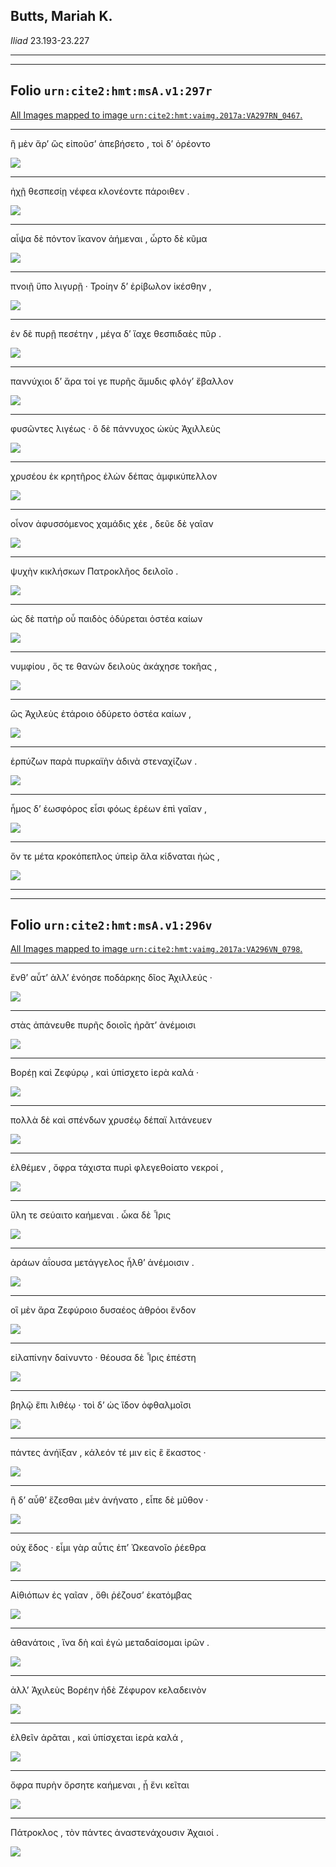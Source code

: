 ## Butts, Mariah K.

*Iliad* 23.193-23.227

---

---

## **Folio `urn:cite2:hmt:msA.v1:297r`**



[All Images mapped to image `urn:cite2:hmt:vaimg.2017a:VA297RN_0467`.](http://www.homermultitext.org/ict2/index.html?urn=urn:cite2:hmt:vaimg.2017a:VA297RN_0467@0.2159,0.2102,0.4005,0.02614&urn=urn:cite2:hmt:vaimg.2017a:VA297RN_0467@0.2157,0.2333,0.4119,0.02324&urn=urn:cite2:hmt:vaimg.2017a:VA297RN_0467@0.2100,0.2530,0.4298,0.02531&urn=urn:cite2:hmt:vaimg.2017a:VA297RN_0467@0.2124,0.2762,0.4304,0.01992&urn=urn:cite2:hmt:vaimg.2017a:VA297RN_0467@0.2087,0.2950,0.4217,0.02047&urn=urn:cite2:hmt:vaimg.2017a:VA297RN_0467@0.2091,0.3133,0.4329,0.02116&urn=urn:cite2:hmt:vaimg.2017a:VA297RN_0467@0.2082,0.3328,0.4149,0.02324&urn=urn:cite2:hmt:vaimg.2017a:VA297RN_0467@0.2095,0.3519,0.4412,0.02144&urn=urn:cite2:hmt:vaimg.2017a:VA297RN_0467@0.2095,0.3723,0.4289,0.02089&urn=urn:cite2:hmt:vaimg.2017a:VA297RN_0467@0.2058,0.3891,0.3793,0.02241&urn=urn:cite2:hmt:vaimg.2017a:VA297RN_0467@0.2052,0.4101,0.4000,0.02047&urn=urn:cite2:hmt:vaimg.2017a:VA297RN_0467@0.2080,0.4290,0.4232,0.02061&urn=urn:cite2:hmt:vaimg.2017a:VA297RN_0467@0.2049,0.4484,0.3780,0.01867&urn=urn:cite2:hmt:vaimg.2017a:VA297RN_0467@0.2034,0.4656,0.4243,0.02337&urn=urn:cite2:hmt:vaimg.2017a:VA297RN_0467@0.2054,0.4863,0.4226,0.02047&urn=urn:cite2:hmt:vaimg.2017a:VA297RN_0467@0.2076,0.5035,0.4469,0.02324)

---- 

 ἣ μὲν ἄρʼ ὣς εἰποῦσʼ ἀπεβήσετο , τοὶ δʼ ὀρέοντο 

 <a href="http://www.homermultitext.org/ict2/index.html?urn=urn:cite2:hmt:vaimg.2017a:VA297RN_0467@0.2159,0.2102,0.4005,0.02614"><img src="http://beta.hpcc.uh.edu/scs/image/500/500/urn:cite2:hmt:vaimg.2017a:VA297RN_0467@0.2159,0.2102,0.4005,0.02614"/></a> 

---- 

 ἠχῇ θεσπεσίῃ νέφεα κλονέοντε πάροιθεν . 

 <a href="http://www.homermultitext.org/ict2/index.html?urn=urn:cite2:hmt:vaimg.2017a:VA297RN_0467@0.2157,0.2333,0.4119,0.02324"><img src="http://beta.hpcc.uh.edu/scs/image/500/500/urn:cite2:hmt:vaimg.2017a:VA297RN_0467@0.2157,0.2333,0.4119,0.02324"/></a> 

---- 

 αἶψα δὲ πόντον ἵκανον ἀήμεναι , ὦρτο δὲ κῦμα 

 <a href="http://www.homermultitext.org/ict2/index.html?urn=urn:cite2:hmt:vaimg.2017a:VA297RN_0467@0.2100,0.2530,0.4298,0.02531"><img src="http://beta.hpcc.uh.edu/scs/image/500/500/urn:cite2:hmt:vaimg.2017a:VA297RN_0467@0.2100,0.2530,0.4298,0.02531"/></a> 

---- 

 πνοιῇ ὕπο λιγυρῇ · Τροίην δʼ ἐρίβωλον ἱκέσθην , 

 <a href="http://www.homermultitext.org/ict2/index.html?urn=urn:cite2:hmt:vaimg.2017a:VA297RN_0467@0.2124,0.2762,0.4304,0.01992"><img src="http://beta.hpcc.uh.edu/scs/image/500/500/urn:cite2:hmt:vaimg.2017a:VA297RN_0467@0.2124,0.2762,0.4304,0.01992"/></a> 

---- 

 ἐν δὲ πυρῇ πεσέτην , μέγα δʼ ἴαχε θεσπιδαὲς πῦρ . 

 <a href="http://www.homermultitext.org/ict2/index.html?urn=urn:cite2:hmt:vaimg.2017a:VA297RN_0467@0.2087,0.2950,0.4217,0.02047"><img src="http://beta.hpcc.uh.edu/scs/image/500/500/urn:cite2:hmt:vaimg.2017a:VA297RN_0467@0.2087,0.2950,0.4217,0.02047"/></a> 

---- 

 παννύχιοι δʼ ἄρα τοί γε πυρῆς ἄμυδις φλόγʼ ἔβαλλον 

 <a href="http://www.homermultitext.org/ict2/index.html?urn=urn:cite2:hmt:vaimg.2017a:VA297RN_0467@0.2091,0.3133,0.4329,0.02116"><img src="http://beta.hpcc.uh.edu/scs/image/500/500/urn:cite2:hmt:vaimg.2017a:VA297RN_0467@0.2091,0.3133,0.4329,0.02116"/></a> 

---- 

 φυσῶντες λιγέως · ὃ δὲ πάννυχος ὠκὺς Ἀχιλλεὺς 

 <a href="http://www.homermultitext.org/ict2/index.html?urn=urn:cite2:hmt:vaimg.2017a:VA297RN_0467@0.2082,0.3328,0.4149,0.02324"><img src="http://beta.hpcc.uh.edu/scs/image/500/500/urn:cite2:hmt:vaimg.2017a:VA297RN_0467@0.2082,0.3328,0.4149,0.02324"/></a> 

---- 

 χρυσέου ἐκ κρητῆρος ἑλὼν δέπας ἀμφικύπελλον 

 <a href="http://www.homermultitext.org/ict2/index.html?urn=urn:cite2:hmt:vaimg.2017a:VA297RN_0467@0.2095,0.3519,0.4412,0.02144"><img src="http://beta.hpcc.uh.edu/scs/image/500/500/urn:cite2:hmt:vaimg.2017a:VA297RN_0467@0.2095,0.3519,0.4412,0.02144"/></a> 

---- 

 οἶνον ἀφυσσόμενος χαμάδις χέε , δεῦε δὲ γαῖαν 

 <a href="http://www.homermultitext.org/ict2/index.html?urn=urn:cite2:hmt:vaimg.2017a:VA297RN_0467@0.2095,0.3723,0.4289,0.02089"><img src="http://beta.hpcc.uh.edu/scs/image/500/500/urn:cite2:hmt:vaimg.2017a:VA297RN_0467@0.2095,0.3723,0.4289,0.02089"/></a> 

---- 

 ψυχὴν κικλήσκων Πατροκλῆος δειλοῖο . 

 <a href="http://www.homermultitext.org/ict2/index.html?urn=urn:cite2:hmt:vaimg.2017a:VA297RN_0467@0.2058,0.3891,0.3793,0.02241"><img src="http://beta.hpcc.uh.edu/scs/image/500/500/urn:cite2:hmt:vaimg.2017a:VA297RN_0467@0.2058,0.3891,0.3793,0.02241"/></a> 

---- 

 ὡς δὲ πατὴρ οὗ παιδὸς ὀδύρεται ὀστέα καίων 

 <a href="http://www.homermultitext.org/ict2/index.html?urn=urn:cite2:hmt:vaimg.2017a:VA297RN_0467@0.2052,0.4101,0.4000,0.02047"><img src="http://beta.hpcc.uh.edu/scs/image/500/500/urn:cite2:hmt:vaimg.2017a:VA297RN_0467@0.2052,0.4101,0.4000,0.02047"/></a> 

---- 

 νυμφίου , ὅς τε θανὼν δειλοὺς ἀκάχησε τοκῆας , 

 <a href="http://www.homermultitext.org/ict2/index.html?urn=urn:cite2:hmt:vaimg.2017a:VA297RN_0467@0.2080,0.4290,0.4232,0.02061"><img src="http://beta.hpcc.uh.edu/scs/image/500/500/urn:cite2:hmt:vaimg.2017a:VA297RN_0467@0.2080,0.4290,0.4232,0.02061"/></a> 

---- 

 ὣς Ἀχιλεὺς ἑτάροιο ὀδύρετο ὀστέα καίων , 

 <a href="http://www.homermultitext.org/ict2/index.html?urn=urn:cite2:hmt:vaimg.2017a:VA297RN_0467@0.2049,0.4484,0.3780,0.01867"><img src="http://beta.hpcc.uh.edu/scs/image/500/500/urn:cite2:hmt:vaimg.2017a:VA297RN_0467@0.2049,0.4484,0.3780,0.01867"/></a> 

---- 

 ἑρπύζων παρὰ πυρκαϊὴν ἁδινὰ στεναχίζων . 

 <a href="http://www.homermultitext.org/ict2/index.html?urn=urn:cite2:hmt:vaimg.2017a:VA297RN_0467@0.2034,0.4656,0.4243,0.02337"><img src="http://beta.hpcc.uh.edu/scs/image/500/500/urn:cite2:hmt:vaimg.2017a:VA297RN_0467@0.2034,0.4656,0.4243,0.02337"/></a> 

---- 

 ἦμος δʼ ἑωσφόρος εἶσι φόως ἐρέων ἐπὶ γαῖαν , 

 <a href="http://www.homermultitext.org/ict2/index.html?urn=urn:cite2:hmt:vaimg.2017a:VA297RN_0467@0.2054,0.4863,0.4226,0.02047"><img src="http://beta.hpcc.uh.edu/scs/image/500/500/urn:cite2:hmt:vaimg.2017a:VA297RN_0467@0.2054,0.4863,0.4226,0.02047"/></a> 

---- 

 ὅν τε μέτα κροκόπεπλος ὑπεὶρ ἅλα κίδναται ἠώς , 

 <a href="http://www.homermultitext.org/ict2/index.html?urn=urn:cite2:hmt:vaimg.2017a:VA297RN_0467@0.2076,0.5035,0.4469,0.02324"><img src="http://beta.hpcc.uh.edu/scs/image/500/500/urn:cite2:hmt:vaimg.2017a:VA297RN_0467@0.2076,0.5035,0.4469,0.02324"/></a> 

---

---

## **Folio `urn:cite2:hmt:msA.v1:296v`**



[All Images mapped to image `urn:cite2:hmt:vaimg.2017a:VA296VN_0798`.](http://www.homermultitext.org/ict2/index.html?urn=urn:cite2:hmt:vaimg.2017a:VA296VN_0798@0.4749,0.3553,0.4272,0.01978&urn=urn:cite2:hmt:vaimg.2017a:VA296VN_0798@0.4773,0.3743,0.4204,0.02006&urn=urn:cite2:hmt:vaimg.2017a:VA296VN_0798@0.4775,0.3931,0.4165,0.02227&urn=urn:cite2:hmt:vaimg.2017a:VA296VN_0798@0.4738,0.4113,0.4392,0.02531&urn=urn:cite2:hmt:vaimg.2017a:VA296VN_0798@0.4725,0.4318,0.4543,0.02282&urn=urn:cite2:hmt:vaimg.2017a:VA296VN_0798@0.4792,0.4528,0.3791,0.01909&urn=urn:cite2:hmt:vaimg.2017a:VA296VN_0798@0.4792,0.4700,0.3957,0.02296&urn=urn:cite2:hmt:vaimg.2017a:VA296VN_0798@0.4796,0.4903,0.3926,0.01992&urn=urn:cite2:hmt:vaimg.2017a:VA296VN_0798@0.4751,0.5082,0.4090,0.01895&urn=urn:cite2:hmt:vaimg.2017a:VA296VN_0798@0.4773,0.5256,0.4042,0.02254&urn=urn:cite2:hmt:vaimg.2017a:VA296VN_0798@0.4753,0.5461,0.4060,0.01923&urn=urn:cite2:hmt:vaimg.2017a:VA296VN_0798@0.4786,0.5638,0.4143,0.02019&urn=urn:cite2:hmt:vaimg.2017a:VA296VN_0798@0.4735,0.5812,0.3935,0.02420&urn=urn:cite2:hmt:vaimg.2017a:VA296VN_0798@0.4742,0.6036,0.4095,0.01964&urn=urn:cite2:hmt:vaimg.2017a:VA296VN_0798@0.4755,0.6230,0.4210,0.02047&urn=urn:cite2:hmt:vaimg.2017a:VA296VN_0798@0.4768,0.6396,0.4193,0.02227&urn=urn:cite2:hmt:vaimg.2017a:VA296VN_0798@0.4737,0.6595,0.4046,0.02144&urn=urn:cite2:hmt:vaimg.2017a:VA296VN_0798@0.4735,0.6780,0.4188,0.02254&urn=urn:cite2:hmt:vaimg.2017a:VA296VN_0798@0.4738,0.6985,0.4258,0.02144)

---- 

 ἔνθʼ αὖτʼ ἀλλʼ ἐνόησε ποδάρκης δῖος Ἀχιλλεύς · 

 <a href="http://www.homermultitext.org/ict2/index.html?urn=urn:cite2:hmt:vaimg.2017a:VA296VN_0798@0.4749,0.3553,0.4272,0.01978"><img src="http://beta.hpcc.uh.edu/scs/image/500/500/urn:cite2:hmt:vaimg.2017a:VA296VN_0798@0.4749,0.3553,0.4272,0.01978"/></a> 

---- 

 στὰς ἀπάνευθε πυρῆς δοιοῖς ἠρᾶτʼ ἀνέμοισι 

 <a href="http://www.homermultitext.org/ict2/index.html?urn=urn:cite2:hmt:vaimg.2017a:VA296VN_0798@0.4773,0.3743,0.4204,0.02006"><img src="http://beta.hpcc.uh.edu/scs/image/500/500/urn:cite2:hmt:vaimg.2017a:VA296VN_0798@0.4773,0.3743,0.4204,0.02006"/></a> 

---- 

 Βορέῃ καὶ Ζεφύρῳ , καὶ ὑπίσχετο ἱερὰ καλά · 

 <a href="http://www.homermultitext.org/ict2/index.html?urn=urn:cite2:hmt:vaimg.2017a:VA296VN_0798@0.4775,0.3931,0.4165,0.02227"><img src="http://beta.hpcc.uh.edu/scs/image/500/500/urn:cite2:hmt:vaimg.2017a:VA296VN_0798@0.4775,0.3931,0.4165,0.02227"/></a> 

---- 

 πολλὰ δὲ καὶ σπένδων χρυσέῳ δέπαϊ λιτάνευεν 

 <a href="http://www.homermultitext.org/ict2/index.html?urn=urn:cite2:hmt:vaimg.2017a:VA296VN_0798@0.4738,0.4113,0.4392,0.02531"><img src="http://beta.hpcc.uh.edu/scs/image/500/500/urn:cite2:hmt:vaimg.2017a:VA296VN_0798@0.4738,0.4113,0.4392,0.02531"/></a> 

---- 

 ἐλθέμεν , ὄφρα τάχιστα πυρὶ φλεγεθοίατο νεκροί , 

 <a href="http://www.homermultitext.org/ict2/index.html?urn=urn:cite2:hmt:vaimg.2017a:VA296VN_0798@0.4725,0.4318,0.4543,0.02282"><img src="http://beta.hpcc.uh.edu/scs/image/500/500/urn:cite2:hmt:vaimg.2017a:VA296VN_0798@0.4725,0.4318,0.4543,0.02282"/></a> 

---- 

 ὕλη τε σεύαιτο καήμεναι . ὦκα δὲ Ἶρις 

 <a href="http://www.homermultitext.org/ict2/index.html?urn=urn:cite2:hmt:vaimg.2017a:VA296VN_0798@0.4792,0.4528,0.3791,0.01909"><img src="http://beta.hpcc.uh.edu/scs/image/500/500/urn:cite2:hmt:vaimg.2017a:VA296VN_0798@0.4792,0.4528,0.3791,0.01909"/></a> 

---- 

 ἀράων ἀΐουσα μετάγγελος ἦλθʼ ἀνέμοισιν . 

 <a href="http://www.homermultitext.org/ict2/index.html?urn=urn:cite2:hmt:vaimg.2017a:VA296VN_0798@0.4792,0.4700,0.3957,0.02296"><img src="http://beta.hpcc.uh.edu/scs/image/500/500/urn:cite2:hmt:vaimg.2017a:VA296VN_0798@0.4792,0.4700,0.3957,0.02296"/></a> 

---- 

 οἳ μὲν ἄρα Ζεφύροιο δυσαέος ἀθρόοι ἔνδον 

 <a href="http://www.homermultitext.org/ict2/index.html?urn=urn:cite2:hmt:vaimg.2017a:VA296VN_0798@0.4796,0.4903,0.3926,0.01992"><img src="http://beta.hpcc.uh.edu/scs/image/500/500/urn:cite2:hmt:vaimg.2017a:VA296VN_0798@0.4796,0.4903,0.3926,0.01992"/></a> 

---- 

 εἰλαπίνην δαίνυντο · θέουσα δὲ Ἶρις ἐπέστη 

 <a href="http://www.homermultitext.org/ict2/index.html?urn=urn:cite2:hmt:vaimg.2017a:VA296VN_0798@0.4751,0.5082,0.4090,0.01895"><img src="http://beta.hpcc.uh.edu/scs/image/500/500/urn:cite2:hmt:vaimg.2017a:VA296VN_0798@0.4751,0.5082,0.4090,0.01895"/></a> 

---- 

 βηλῷ ἔπι λιθέῳ · τοὶ δʼ ὡς ἴδον ὀφθαλμοῖσι 

 <a href="http://www.homermultitext.org/ict2/index.html?urn=urn:cite2:hmt:vaimg.2017a:VA296VN_0798@0.4773,0.5256,0.4042,0.02254"><img src="http://beta.hpcc.uh.edu/scs/image/500/500/urn:cite2:hmt:vaimg.2017a:VA296VN_0798@0.4773,0.5256,0.4042,0.02254"/></a> 

---- 

 πάντες ἀνήϊξαν , κάλεόν τέ μιν εἰς ἓ ἕκαστος · 

 <a href="http://www.homermultitext.org/ict2/index.html?urn=urn:cite2:hmt:vaimg.2017a:VA296VN_0798@0.4753,0.5461,0.4060,0.01923"><img src="http://beta.hpcc.uh.edu/scs/image/500/500/urn:cite2:hmt:vaimg.2017a:VA296VN_0798@0.4753,0.5461,0.4060,0.01923"/></a> 

---- 

 ἣ δʼ αὖθʼ ἕζεσθαι μὲν ἀνήνατο , εἶπε δὲ μῦθον · 

 <a href="http://www.homermultitext.org/ict2/index.html?urn=urn:cite2:hmt:vaimg.2017a:VA296VN_0798@0.4786,0.5638,0.4143,0.02019"><img src="http://beta.hpcc.uh.edu/scs/image/500/500/urn:cite2:hmt:vaimg.2017a:VA296VN_0798@0.4786,0.5638,0.4143,0.02019"/></a> 

---- 

 οὐχ ἕδος · εἶμι γὰρ αὖτις ἐπʼ Ὠκεανοῖο ῥέεθρα 

 <a href="http://www.homermultitext.org/ict2/index.html?urn=urn:cite2:hmt:vaimg.2017a:VA296VN_0798@0.4735,0.5812,0.3935,0.02420"><img src="http://beta.hpcc.uh.edu/scs/image/500/500/urn:cite2:hmt:vaimg.2017a:VA296VN_0798@0.4735,0.5812,0.3935,0.02420"/></a> 

---- 

 Αἰθιόπων ἐς γαῖαν , ὅθι ῥέζουσʼ ἑκατόμβας 

 <a href="http://www.homermultitext.org/ict2/index.html?urn=urn:cite2:hmt:vaimg.2017a:VA296VN_0798@0.4742,0.6036,0.4095,0.01964"><img src="http://beta.hpcc.uh.edu/scs/image/500/500/urn:cite2:hmt:vaimg.2017a:VA296VN_0798@0.4742,0.6036,0.4095,0.01964"/></a> 

---- 

 ἀθανάτοις , ἵνα δὴ καὶ ἐγὼ μεταδαίσομαι ἱρῶν . 

 <a href="http://www.homermultitext.org/ict2/index.html?urn=urn:cite2:hmt:vaimg.2017a:VA296VN_0798@0.4755,0.6230,0.4210,0.02047"><img src="http://beta.hpcc.uh.edu/scs/image/500/500/urn:cite2:hmt:vaimg.2017a:VA296VN_0798@0.4755,0.6230,0.4210,0.02047"/></a> 

---- 

 ἀλλʼ Ἀχιλεὺς Βορέην ἠδὲ Ζέφυρον κελαδεινὸν 

 <a href="http://www.homermultitext.org/ict2/index.html?urn=urn:cite2:hmt:vaimg.2017a:VA296VN_0798@0.4768,0.6396,0.4193,0.02227"><img src="http://beta.hpcc.uh.edu/scs/image/500/500/urn:cite2:hmt:vaimg.2017a:VA296VN_0798@0.4768,0.6396,0.4193,0.02227"/></a> 

---- 

 ἐλθεῖν ἀρᾶται , καὶ ὑπίσχεται ἱερὰ καλά , 

 <a href="http://www.homermultitext.org/ict2/index.html?urn=urn:cite2:hmt:vaimg.2017a:VA296VN_0798@0.4737,0.6595,0.4046,0.02144"><img src="http://beta.hpcc.uh.edu/scs/image/500/500/urn:cite2:hmt:vaimg.2017a:VA296VN_0798@0.4737,0.6595,0.4046,0.02144"/></a> 

---- 

 ὄφρα πυρὴν ὄρσητε καήμεναι , ᾗ ἔνι κεῖται 

 <a href="http://www.homermultitext.org/ict2/index.html?urn=urn:cite2:hmt:vaimg.2017a:VA296VN_0798@0.4735,0.6780,0.4188,0.02254"><img src="http://beta.hpcc.uh.edu/scs/image/500/500/urn:cite2:hmt:vaimg.2017a:VA296VN_0798@0.4735,0.6780,0.4188,0.02254"/></a> 

---- 

 Πάτροκλος , τὸν πάντες ἀναστενάχουσιν Ἀχαιοί . 

 <a href="http://www.homermultitext.org/ict2/index.html?urn=urn:cite2:hmt:vaimg.2017a:VA296VN_0798@0.4738,0.6985,0.4258,0.02144"><img src="http://beta.hpcc.uh.edu/scs/image/500/500/urn:cite2:hmt:vaimg.2017a:VA296VN_0798@0.4738,0.6985,0.4258,0.02144"/></a> 
